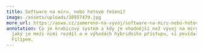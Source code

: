 ```yaml
---
title: Software na míru, nebo hotové řešení?
image: /assets/uploads/38957470.jpg
more_url: https://aswa.cz/zamereno-na-vyvoj/software-na-miru-nebo-hotove-reseni/
annotation: Co je krabicový systém a kdy je vhodnější než vývoj na míru? O tom,
  jaký je mezi nimi rozdíl a o výhodách hybridního přístupu, si povídal Vráťa s
  Filipem.
---
```

